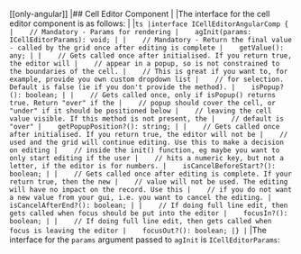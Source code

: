 [[only-angular]]
|## Cell Editor Component
|
|The interface for the cell editor component is as follows:
|
|```ts
|interface ICellEditorAngularComp {
|    // Mandatory - Params for rendering
|    agInit(params: ICellEditorParams): void;
|
|    // Mandatory - Return the final value - called by the grid once after editing is complete
|    getValue(): any;
|
|    // Gets called once after initialised. If you return true, the editor will
|    // appear in a popup, so is not constrained to the boundaries of the cell.
|    // This is great if you want to, for example, provide you own custom dropdown list
|    // for selection. Default is false (ie if you don't provide the method).
|    isPopup?(): boolean;
|
|    // Gets called once, only if isPopup() returns true. Return "over" if the
|    // popup should cover the cell, or "under" if it should be positioned below
|    // leaving the cell value visible. If this method is not present, the
|    // default is "over"
|    getPopupPosition?(): string;
|
|    // Gets called once after initialised. If you return true, the editor will not be
|    // used and the grid will continue editing. Use this to make a decision on editing
|    // inside the init() function, eg maybe you want to only start editing if the user
|    // hits a numeric key, but not a letter, if the editor is for numbers.
|    isCancelBeforeStart?(): boolean;
|
|    // Gets called once after editing is complete. If your return true, then the new
|    // value will not be used. The editing will have no impact on the record. Use this
|    // if you do not want a new value from your gui, i.e. you want to cancel the editing.
|    isCancelAfterEnd?(): boolean;
|
|    // If doing full line edit, then gets called when focus should be put into the editor
|    focusIn?(): boolean;
|
|    // If doing full line edit, then gets called when focus is leaving the editor
|    focusOut?(): boolean;
|}
|```
|The interface for the `params` argument passed to `agInit` is `ICellEditorParams`:
